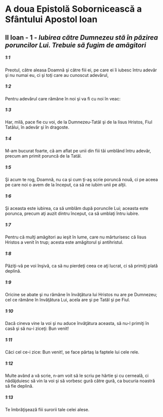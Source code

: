# A doua Epistolă Sobornicească a Sfântului Apostol Ioan

## II Ioan - 1 - *Iubirea către Dumnezeu stă în păzirea poruncilor Lui. Trebuie să fugim de amăgitori*

##### 1:1
Preotul, către aleasa Doamnă şi către fiii ei, pe care ei îi iubesc întru adevăr şi nu numai eu, ci şi toţi care au cunoscut adevărul,

##### 1:2
Pentru adevărul care rămâne în noi şi va fi cu noi în veac:

##### 1:3
Har, milă, pace fie cu voi, de la Dumnezeu-Tatăl şi de la Iisus Hristos, Fiul Tatălui, în adevăr şi în dragoste.

##### 1:4
M-am bucurat foarte, că am aflat pe unii din fiii tăi umblând întru adevăr, precum am primit poruncă de la Tatăl.

##### 1:5
Şi acum te rog, Doamnă, nu ca şi cum ţi-aş scrie poruncă nouă, ci pe aceea pe care noi o avem de la început, ca să ne iubim unii pe alţii.

##### 1:6
Şi aceasta este iubirea, ca să umblăm după poruncile Lui; aceasta este porunca, precum aţi auzit dintru început, ca să umblaţi întru iubire.

##### 1:7
Pentru că mulţi amăgitori au ieşit în lume, care nu mărturisesc că Iisus Hristos a venit în trup; acesta este amăgitorul şi antihristul.

##### 1:8
Păziţi-vă pe voi înşivă, ca să nu pierdeţi ceea ce aţi lucrat, ci să primiţi plată deplină.

##### 1:9
Oricine se abate şi nu rămâne în învăţătura lui Hristos nu are pe Dumnezeu; cel ce rămâne în învăţătura Lui, acela are şi pe Tatăl şi pe Fiul.

##### 1:10
Dacă cineva vine la voi şi nu aduce învăţătura aceasta, să nu-l primiţi în casă şi să nu-i ziceţi: Bun venit!

##### 1:11
Căci cel ce-i zice: Bun venit!, se face părtaş la faptele lui cele rele.

##### 1:12
Multe având a vă scrie, n-am voit să le scriu pe hârtie şi cu cerneală, ci nădăjduiesc să vin la voi şi să vorbesc gură către gură, ca bucuria noastră să fie deplină.

##### 1:13
Te îmbrăţişează fiii surorii tale celei alese.

